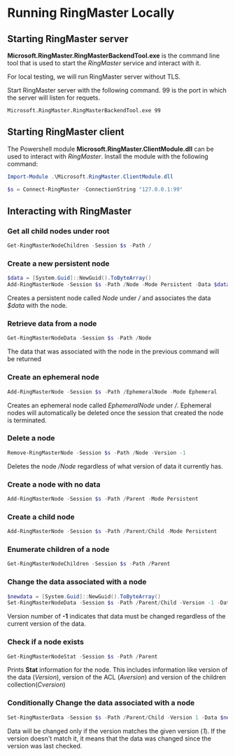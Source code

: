 # Running RingMaster Locally

 ## Starting RingMaster server

 **Microsoft.RingMaster.RingMasterBackendTool.exe** is the command line tool that is used to start the *RingMaster* service and interact with it.

 For local testing, we will run RingMaster server without TLS.  

 Start RingMaster server with the following command.  99 is the port in which the server will listen for requets.

 ```
 Microsoft.RingMaster.RingMasterBackendTool.exe 99
 ```

 ## Starting RingMaster client

 The Powershell module **Microsoft.RingMaster.ClientModule.dll** can be used to interact with *RingMaster*.  Install the module with the following command:
 ````powershell
 Import-Module .\Microsoft.RingMaster.ClientModule.dll

 $s = Connect-RingMaster -ConnectionString "127.0.0.1:99"
 ````
 ## Interacting with RingMaster

 ### Get all child nodes under root
````powershell
Get-RingMasterNodeChildren -Session $s -Path /
````
### Create a new persistent node
````powershell
$data = [System.Guid]::NewGuid().ToByteArray()
Add-RingMasterNode -Session $s -Path /Node -Mode Persistent -Data $data
````

Creates a persistent node called *Node* under */* and associates the data *$data* with the node.

### Retrieve data from a node
````powershell
Get-RingMasterNodeData -Session $s -Path /Node
````
The data that was associated with the node in the previous command will be returned

### Create an ephemeral node
````powershell
Add-RingMasterNode -Session $s -Path /EphemeralNode -Mode Ephemeral
````
Creates an ephemeral node called *EphemeralNode* under */*.  Ephemeral nodes will automatically be deleted once the session that created the node is terminated.

### Delete a node
````powershell
Remove-RingMasterNode -Session $s -Path /Node -Version -1
````
Deletes the node */Node* regardless of what version of data it currently has.

### Create a node with no data
````powershell
Add-RingMasterNode -Session $s -Path /Parent -Mode Persistent
````

### Create a child node
````powershell
Add-RingMasterNode -Session $s -Path /Parent/Child -Mode Persistent
````

### Enumerate children of a node
````powershell
Get-RingMasterNodeChildren -Session $s -Path /Parent
````

### Change the data associated with a node
````powershell
$newdata = [System.Guid]::NewGuid().ToByteArray()
Set-RingMasterNodeData -Session $s -Path /Parent/Child -Version -1 -Data $newdata
````

Version number of **-1** indicates that data must be changed regardless of the current version of the data.

### Check if a node exists
````powershell
Get-RingMasterNodeStat -Session $s -Path /Parent
````
Prints **Stat** information for the node. This includes information like version of the data (*Version*), version of the ACL (*Aversion*) and version of the children collection(*Cversion*)

### Conditionally Change the data associated with a node
````powershell
Set-RingMasterData -Session $s -Path /Parent/Child -Version 1 -Data $newdata
````
Data will be changed only if the version matches the given version (*1*).  If the version doesn't match it, it means that the data was changed since the version was last checked.
